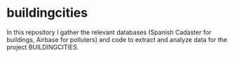 # buildingcities
In this repository I gather the relevant databases (Spanish Cadaster for buildings, Airbase for polluters) and code to extract and analyze data for the project BUILDINGCITIES.
